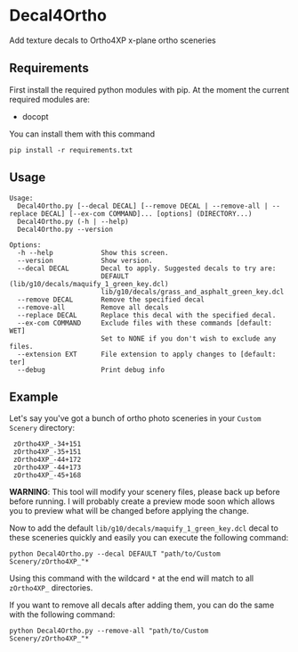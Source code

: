 # Decal4Ortho
Add texture decals to Ortho4XP x-plane ortho sceneries

## Requirements

First install the required python modules with pip. At the moment the current required modules are:

 + docopt

You can install them with this command

```
pip install -r requirements.txt
```

## Usage


```
Usage:
  Decal4Ortho.py [--decal DECAL] [--remove DECAL | --remove-all | --replace DECAL] [--ex-com COMMAND]... [options] (DIRECTORY...)
  Decal4Ortho.py (-h | --help)
  Decal4Ortho.py --version

Options:
  -h --help            Show this screen.
  --version            Show version.
  --decal DECAL        Decal to apply. Suggested decals to try are:
                       DEFAULT (lib/g10/decals/maquify_1_green_key.dcl)
                       lib/g10/decals/grass_and_asphalt_green_key.dcl
  --remove DECAL       Remove the specified decal
  --remove-all         Remove all decals
  --replace DECAL      Replace this decal with the specified decal.
  --ex-com COMMAND     Exclude files with these commands [default: WET]
                       Set to NONE if you don't wish to exclude any files.
  --extension EXT      File extension to apply changes to [default: ter]   
  --debug              Print debug info   
```

## Example

Let's say you've got a bunch of ortho photo sceneries in your `Custom Scenery` directory:

```
 zOrtho4XP_-34+151
 zOrtho4XP_-35+151
 zOrtho4XP_-44+172
 zOrtho4XP_-44+173
 zOrtho4XP_-45+168
```

**WARNING**: This tool will modify your scenery files, please back up before before running. I will probably create a preview mode soon which allows you to preview what will be changed before applying the change.

Now to add the default `lib/g10/decals/maquify_1_green_key.dcl` decal to these sceneries quickly and easily you can execute the following command:

```
python Decal4Ortho.py --decal DEFAULT "path/to/Custom Scenery/zOrtho4XP_"*
```

Using this command with the wildcard `*` at the end will match to all `zOrtho4XP_` directories.

If you want to remove all decals after adding them, you can do the same with the following command:

```
python Decal4Ortho.py --remove-all "path/to/Custom Scenery/zOrtho4XP_"*
```
